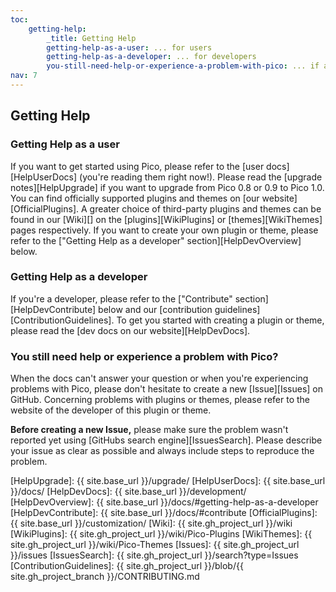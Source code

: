 ```yaml
---
toc:
    getting-help:
        _title: Getting Help
        getting-help-as-a-user: ... for users
        getting-help-as-a-developer: ... for developers
        you-still-need-help-or-experience-a-problem-with-pico: ... if all else fails
nav: 7
---
```


## Getting Help

### Getting Help as a user
If you want to get started using Pico, please refer to the [user docs][HelpUserDocs] (you're reading them right now!). Please read the [upgrade notes][HelpUpgrade] if you want to upgrade from Pico 0.8 or 0.9 to Pico 1.0. You can find officially supported plugins and themes on [our website][OfficialPlugins]. A greater choice of third-party plugins and themes can be found in our [Wiki][] on the [plugins][WikiPlugins] or [themes][WikiThemes] pages respectively. If you want to create your own plugin or theme, please refer to the ["Getting Help as a developer" section][HelpDevOverview] below.

### Getting Help as a developer
If you're a developer, please refer to the ["Contribute" section][HelpDevContribute] below and our [contribution guidelines][ContributionGuidelines]. To get you started with creating a plugin or theme, please read the [dev docs on our website][HelpDevDocs].

### You still need help or experience a problem with Pico?
When the docs can't answer your question or when you're experiencing problems with Pico, please don't hesitate to create a new [Issue][Issues] on GitHub. Concerning problems with plugins or themes, please refer to the website of the developer of this plugin or theme.

**Before creating a new Issue,** please make sure the problem wasn't reported yet using [GitHubs search engine][IssuesSearch]. Please describe your issue as clear as possible and always include steps to reproduce the problem.

[HelpUpgrade]: {{ site.base_url }}/upgrade/
[HelpUserDocs]: {{ site.base_url }}/docs/
[HelpDevDocs]: {{ site.base_url }}/development/
[HelpDevOverview]: {{ site.base_url }}/docs/#getting-help-as-a-developer
[HelpDevContribute]: {{ site.base_url }}/docs/#contribute
[OfficialPlugins]: {{ site.base_url }}/customization/
[Wiki]: {{ site.gh_project_url }}/wiki
[WikiPlugins]: {{ site.gh_project_url }}/wiki/Pico-Plugins
[WikiThemes]: {{ site.gh_project_url }}/wiki/Pico-Themes
[Issues]: {{ site.gh_project_url }}/issues
[IssuesSearch]: {{ site.gh_project_url }}/search?type=Issues
[ContributionGuidelines]: {{ site.gh_project_url }}/blob/{{ site.gh_project_branch }}/CONTRIBUTING.md
